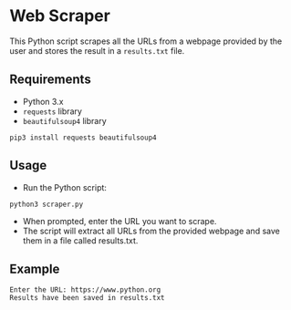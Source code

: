 # Web Scraper
This Python script scrapes all the URLs from a webpage provided by the user and stores the result in a `results.txt` file.

## Requirements
- Python 3.x
- `requests` library
- `beautifulsoup4` library
```
pip3 install requests beautifulsoup4
```

## Usage
- Run the Python script:
```
python3 scraper.py
```
- When prompted, enter the URL you want to scrape.
- The script will extract all URLs from the provided webpage and save them in a file called results.txt.

## Example
```
Enter the URL: https://www.python.org
Results have been saved in results.txt
```